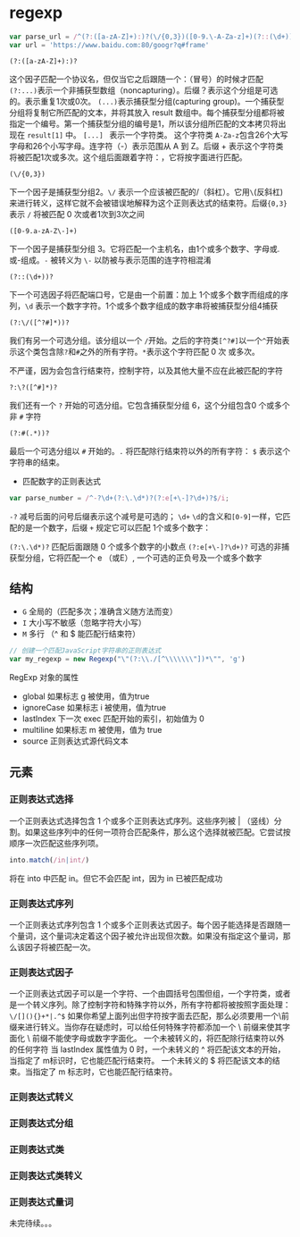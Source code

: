 # regexp

```js
var parse_url = /^(?:([a-zA-Z]+):)?(\/{0,3})([0-9.\-A-Za-z]+)(?::(\d+))?(?:\/([^?#]*))?(?:#(.*))$/
var url = 'https://www.baidu.com:80/googr?q#frame'
```
`(?:([a-zA-Z]+):)?`

这个因子匹配一个协议名，但仅当它之后跟随一个：（冒号）的时候才匹配 `(?:...)`表示一个非捕获型数组（noncapturing）。后缀？表示这个分组是可选的。表示重复1次或0次。
`(...)`表示捕获型分组(capturing group)。一个捕获型分组将复制它所匹配的文本，并将其放入 result 数组中。每个捕获型分组都将被指定一个编号。第一个捕获型分组的编号是1，所以该分组所匹配的文本拷贝将出现在 `result[1]` 中。
`[...] ` 表示一个字符类。 这个字符类 `A-Za-z`包含26个大写字母和26个小写字母。连字符（-）表示范围从 A 到 Z。后缀 + 表示这个字符类将被匹配1次或多次。这个组后面跟着字符：，它将按字面进行匹配。

`(\/{0,3})`

下一个因子是捕获型分组2。`\/` 表示一个应该被匹配的/（斜杠）。它用`\`(反斜杠)来进行转义，这样它就不会被错误地解释为这个正则表达式的结束符。后缀`{0,3}`表示 `/` 将被匹配 0 次或者1次到3次之间

`([0-9.a-zA-Z\-]+)`

下一个因子是捕获型分组 3。它将匹配一个主机名，由1个或多个数字、字母或.或-组成。`-` 被转义为 `\-` 以防被与表示范围的连字符相混淆

`(?::(\d+))?`

下一个可选因子将匹配端口号，它是由一个前置：加上 1个或多个数字而组成的序列，`\d` 表示一个数字字符。1个或多个数字组成的数字串将被捕获型分组4捕获

`(?:\/([^?#]*))?`

我们有另一个可选分组。该分组以一个 `/`开始。之后的字符类`[^?#]`以一个`^`开始表示这个类包含除`?`和`#`之外的所有字符。`*`表示这个字符匹配 0 次 或多次。

不严谨，因为会包含行结束符，控制字符，以及其他大量不应在此被匹配的字符

`?:\?([^#]*)?`

我们还有一个 `?` 开始的可选分组。它包含捕获型分组 6，这个分组包含0 个或多个非 `#` 字符

`(?:#(.*))?`

最后一个可选分组以 `#` 开始的。`.` 将匹配除行结束符以外的所有字符：
`$` 表示这个字符串的结束。

* 匹配数字的正则表达式
```js
var parse_number = /^-?\d+(?:\.\d*)?(?:e[+\-]?\d+)?$/i;
```
`-?` 减号后面的问号后缀表示这个减号是可选的；
`\d+` `\d`的含义和`[0-9]`一样，它匹配的是一个数字，后缀 `+` 规定它可以匹配 1个或多个数字：

`(?:\.\d*)?` 匹配后面跟随 0 个或多个数字的小数点
`(?:e[+\-]?\d+)?` 可选的非捕获型分组，它将匹配一个 e （或E）, 一个可选的正负号及一个或多个数字

## 结构

* `G` 全局的（匹配多次；准确含义随方法而变）
* `I` 大小写不敏感（忽略字符大小写）
* `M` 多行 （^ 和 $ 能匹配行结束符）
```js
// 创建一个匹配JavaScript字符串的正则表达式
var my_regexp = new Regexp("\"(?:\\./[^\\\\\\\"])*\"", 'g')
```

RegExp 对象的属性
* global 如果标志 g 被使用，值为true
* ignoreCase 如果标志 i 被使用，值为true
* lastIndex 下一次 exec 匹配开始的索引，初始值为 0
* multiline 如果标志 m 被使用，值为 true
* source 正则表达式源代码文本

## 元素
### 正则表达式选择
一个正则表达式选择包含 1 个或多个正则表达式序列。这些序列被 | （竖线）分割。如果这些序列中的任何一项符合匹配条件，那么这个选择就被匹配。它尝试按顺序一次匹配这些序列项。
```js
into.match(/in|int/)
```
将在 into 中匹配 in。但它不会匹配 int，因为 in 已被匹配成功
### 正则表达式序列
一个正则表达式序列包含 1 个或多个正则表达式因子。每个因子能选择是否跟随一个量词，这个量词决定着这个因子被允许出现但次数。如果没有指定这个量词，那么该因子将被匹配一次。

### 正则表达式因子
一个正则表达式因子可以是一个字符、一个由圆括号包围但组，一个字符类，或者是一个转义序列。除了控制字符和特殊字符以外，所有字符都将被按照字面处理：
`\/[](){}+*|.^$`
如果你希望上面列出但字符按字面去匹配，那么必须要用一个\前缀来进行转义。当你存在疑虑时，可以给任何特殊字符都添加一个 \ 前缀来使其字面化 \ 前缀不能使字母或数字字面化。
一个未被转义的，将匹配除行结束符以外的任何字符
当 lastIndex 属性值为 0 时，一个未转义的 ^ 将匹配该文本的开始，当指定了 m标识时，它也能匹配行结束符。
一个未转义的 $ 将匹配该文本的结束。当指定了 m 标志时，它也能匹配行结束符。

### 正则表达式转义
### 正则表达式分组
### 正则表达式类
### 正则表达式类转义
### 正则表达式量词
未完待续。。。
